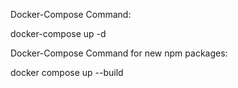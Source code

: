 Docker-Compose Command: 

docker-compose up -d 

Docker-Compose Command for new npm packages: 

docker compose up --build 
